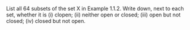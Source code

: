 List all 64 subsets of the set X in Example 1.1.2. Write down, next to each set, whether it is (i) clopen; (ii) neither open or closed; (iii) open but not closed; (iv) closed but not open.